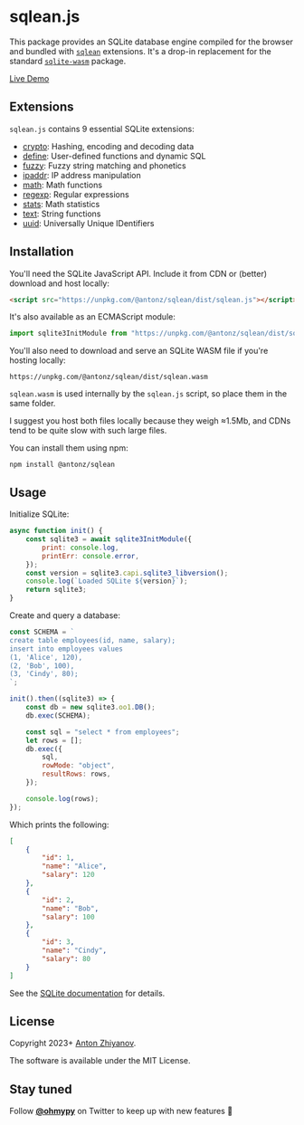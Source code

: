 # sqlean.js

This package provides an SQLite database engine compiled for the browser and bundled with [`sqlean`](https://github.com/nalgeon/sqlean) extensions. It's a drop-in replacement for the standard [`sqlite-wasm`](https://sqlite.org/wasm/doc/trunk/npm.md) package.

[Live Demo](https://sqlime.org/)

## Extensions

`sqlean.js` contains 9 essential SQLite extensions:

-   [crypto](https://github.com/nalgeon/sqlean/blob/main/docs/crypto.md): Hashing, encoding and decoding data
-   [define](https://github.com/nalgeon/sqlean/blob/main/docs/define.md): User-defined functions and dynamic SQL
-   [fuzzy](https://github.com/nalgeon/sqlean/blob/main/docs/fuzzy.md): Fuzzy string matching and phonetics
-   [ipaddr](https://github.com/nalgeon/sqlean/blob/main/docs/ipaddr.md): IP address manipulation
-   [math](https://github.com/nalgeon/sqlean/blob/main/docs/math.md): Math functions
-   [regexp](https://github.com/nalgeon/sqlean/blob/main/docs/regexp.md): Regular expressions
-   [stats](https://github.com/nalgeon/sqlean/blob/main/docs/stats.md): Math statistics
-   [text](https://github.com/nalgeon/sqlean/blob/main/docs/text.md): String functions
-   [uuid](https://github.com/nalgeon/sqlean/blob/main/docs/uuid.md): Universally Unique IDentifiers

## Installation

You'll need the SQLite JavaScript API. Include it from CDN or (better) download and host locally:

```html
<script src="https://unpkg.com/@antonz/sqlean/dist/sqlean.js"></script>
```

It's also available as an ECMAScript module:

```js
import sqlite3InitModule from "https://unpkg.com/@antonz/sqlean/dist/sqlean.mjs";
```

You'll also need to download and serve an SQLite WASM file if you're hosting locally:

```
https://unpkg.com/@antonz/sqlean/dist/sqlean.wasm
```

`sqlean.wasm` is used internally by the `sqlean.js` script, so place them in the same folder.

I suggest you host both files locally because they weigh ≈1.5Mb, and CDNs tend to be quite slow with such large files.

You can install them using npm:

```
npm install @antonz/sqlean
```

## Usage

Initialize SQLite:

```js
async function init() {
    const sqlite3 = await sqlite3InitModule({
        print: console.log,
        printErr: console.error,
    });
    const version = sqlite3.capi.sqlite3_libversion();
    console.log(`Loaded SQLite ${version}`);
    return sqlite3;
}
```

Create and query a database:

```js
const SCHEMA = `
create table employees(id, name, salary);
insert into employees values
(1, 'Alice', 120),
(2, 'Bob', 100),
(3, 'Cindy', 80);
`;

init().then((sqlite3) => {
    const db = new sqlite3.oo1.DB();
    db.exec(SCHEMA);

    const sql = "select * from employees";
    let rows = [];
    db.exec({
        sql,
        rowMode: "object",
        resultRows: rows,
    });

    console.log(rows);
});
```

Which prints the following:

```json
[
    {
        "id": 1,
        "name": "Alice",
        "salary": 120
    },
    {
        "id": 2,
        "name": "Bob",
        "salary": 100
    },
    {
        "id": 3,
        "name": "Cindy",
        "salary": 80
    }
]
```

See the [SQLite documentation](https://sqlite.org/wasm) for details.

## License

Copyright 2023+ [Anton Zhiyanov](https://antonz.org/).

The software is available under the MIT License.

## Stay tuned

Follow [**@ohmypy**](https://twitter.com/ohmypy) on Twitter to keep up with new features 🚀
